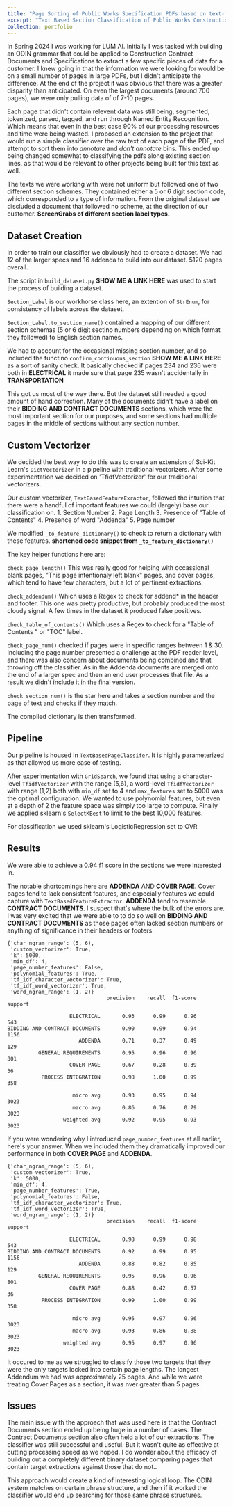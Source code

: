 ```yaml
---
title: "Page Sorting of Public Works Specification PDFs based on text-features"
excerpt: "Text Based Section Classification of Public Works Construction Documents. <br/><img src='/images/classifier-post-image.png'>"
collection: portfolio
---
```


In Spring 2024 I was working for LUM AI. Initially I was tasked with building an ODIN grammar that could be applied to Construction Contract Documents and Specifications to extract a few specific pieces of data for a customer. I knew going in that the information we were looking for would be on a small number of pages in large PDFs, but I didn't anticipate the difference. At the end of the project it was obvious that there was a greater disparity than anticipated. On even the largest documents (around 700 pages), we were only pulling data of of 7-10 pages. 

Each page that didn't contain relevent data was still being, segmented, tokenized, parsed, tagged, and run through Named Entity Recognition. Which means that even in the best case 90% of our processing resources and time were being wasted. I proposed an extension to the project that would run a simple classifier over the raw text of each page of the PDF, and attempt to sort them into *annotate* and *don't annotate* bins. This ended up being changed somewhat to classifying the pdfs along existing section lines, as that would be relevant to other projects being built for this text as well. 

The texts we were working with were not uniform but followed one of two different section schemes. They contained either a 5 or 6 digit section code, which corresponded to a type of information. From the original dataset we discluded a document that followed no scheme, at the direction of our customer.
**ScreenGrabs of different section label types.**

## Dataset Creation
In order to train our classifier we obviously had to create a dataset. We had 12 of the larger specs and 16 addenda to build into our dataset. 5120 pages overall. 

The script in `build_dataset.py` **SHOW ME A LINK HERE** was used to start the process of building a dataset.

`Section_Label` is our workhorse class here, an extention of `StrEnum`, for consistency of labels across the dataset.

`Section_Label.to_section_name()` contained a mapping of our different section schemas (5 or 6 digit sectino numbers depending on which format they followed) to English section names.

We had to account for the occasional missing section number, and so included the functino `confirm_continuous_section` **SHOW ME A LINK HERE** as a sort of sanity check. It basically checked if pages 234 and 236 were both in **ELECTRICAL** it made sure that page 235 wasn't accidentally in **TRANSPORTATION**

This got us most of the way there. But the dataset still needed a good amount of hand correction. Many of the documents didn't have a label on their **BIDDING AND CONTRACT DOCUMENTS** sections, which were the most important section for our purposes, and some sections had multiple pages in the middle of sections without any section number. 

## Custom Vectorizer
We decided the best way to do this was to create an extension of Sci-Kit Learn's `DictVectorizer` in a pipeline with traditional vectorizers. After some experimentation we decided on 'TfidfVectorizer' for our traditional vectorizers. 

Our custom vectorizer, `TextBasedFeatureExractor`, followed the intuition that there were a handful of important features we could (largely) base our classification on.
    1. Section Number
    2. Page Length
    3. Presence of "Table of Contents"
    4. Presence of word "Addenda"
    5. Page number

We modified `_to_feature_dictionary()` to check to return a dictionary with these features.
**shortened code snippet from `_to_feature_dictionary()`**

The key helper functions here are:
    
`check_page_length()` This was really good for helping with occassional blank pages,   "This page intentionaly left blank" pages, and cover pages, which tend to have few characters, but a lot of pertinent extractions.

`check_addendum()` Which uses a Regex to check for addend* in the header and footer. This one was pretty productive, but probably produced the most cloudy signal. A few times in the dataset it produced false positives.

`check_table_of_contents()` Which uses a Regex to check for a "Table of Contents " or "TOC" label.

`check_page_num()` checked if pages were in specific ranges between 1 & 30. Including the page number presented a challenge at the PDF reader level, and there was also concern about documents being combined and that throwing off the classifier. As in the Addenda documents are merged onto the end of a larger spec and then an end user processes that file. As a result we didn't include it in the final version.

`check_section_num()` is the star here and takes a section number and the page of text and checks if they match.

The compiled dictionary is then transformed. 

## Pipeline
Our pipeline is housed in `TextBasedPageClassifer`. It is highly parameterized as that allowed us more ease of testing.

After experimentation with `GridSearch`, we found that using a character-level `TfidfVectorizer` with the range (5,6), a word-level `TfidfVectorizer` with range (1,2) both with `min_df` set to 4 and `max_features` set to 5000 was the optimal configuration. We wanted to use polynomial features, but even at a depth of 2 the feature space was simply too large to compute. Finally we applied sklearn's `SelectKBest` to limit to the best 10,000 features.

For classification we used sklearn's LogisticRegression set to OVR

## Results
We were able to achieve a 0.94 f1 score in the sections we were interested in.

The notable shortcomings here are **ADDENDA** AND **COVER PAGE**. Cover pages tend to lack consistent features, and especially features we could capture with `TextBasedFeatureExtractor`. **ADDENDA** tend to resemble **CONTRACT DOCUMENTS**. I suspect that's where the bulk of the errors are. I was very excited that we were able to to do so well on **BIDDING AND CONTRACT DOCUMENTS** as those pages often lacked section numbers or anything of significance in their headers or footers. 

```
{'char_ngram_range': (5, 6),
 'custom_vectorizer': True,
 'k': 5000,
 'min_df': 4,
 'page_number_features': False,
 'polynomial_features': True,
 'tf_idf_character_vectorizer': True,
 'tf_idf_word_vectorizer': True,
 'word_ngram_range': (1, 2)}
                                precision    recall  f1-score   support

                    ELECTRICAL       0.93      0.99      0.96       543
BIDDING AND CONTRACT DOCUMENTS       0.90      0.99      0.94      1156
                       ADDENDA       0.71      0.37      0.49       129
          GENERAL REQUIREMENTS       0.95      0.96      0.96       801
                    COVER PAGE       0.67      0.28      0.39        36
           PROCESS INTEGRATION       0.98      1.00      0.99       358

                     micro avg       0.93      0.95      0.94      3023
                     macro avg       0.86      0.76      0.79      3023
                  weighted avg       0.92      0.95      0.93      3023
```
If you were wondering why I introduced `page_number_features` at all earlier, here's your answer. When we included them they dramatically improved our performance in both **COVER PAGE** and **ADDENDA**.

```
{'char_ngram_range': (5, 6),
 'custom_vectorizer': True,
 'k': 5000,
 'min_df': 4,
 'page_number_features': True,
 'polynomial_features': False,
 'tf_idf_character_vectorizer': True,
 'tf_idf_word_vectorizer': True,
 'word_ngram_range': (1, 2)}
                                precision    recall  f1-score   support 

                    ELECTRICAL       0.98      0.99      0.98       543
BIDDING AND CONTRACT DOCUMENTS       0.92      0.99      0.95      1156
                       ADDENDA       0.88      0.82      0.85       129
          GENERAL REQUIREMENTS       0.95      0.96      0.96       801
                    COVER PAGE       0.88      0.42      0.57        36
           PROCESS INTEGRATION       0.99      1.00      0.99       358

                     micro avg       0.95      0.97      0.96      3023
                     macro avg       0.93      0.86      0.88      3023
                  weighted avg       0.95      0.97      0.96      3023
```

It occured to me as we struggled to classify those two targets that they were the only targets locked into certain page lengths. The longest Addendum we had was approximately 25 pages. And while we were treating Cover Pages as a section, it was nver greater than 5 pages. 

## Issues
The main issue with the approach that was used here is that the Contract Documents section ended up being huge in a number of cases. The Contract Documents section also often held a lot of our extractions. The classifier was still successful and useful. But it wasn't quite as effective at cutting processing speed as we hoped. I do wonder about the efficacy of building out a completely different binary dataset comparing pages that contain target extractions against those that do not..

This approach would create a kind of interesting logical loop. The ODIN system matches on certain phrase structure, and then if it worked the classifier would end up searching for those same phrase structures.